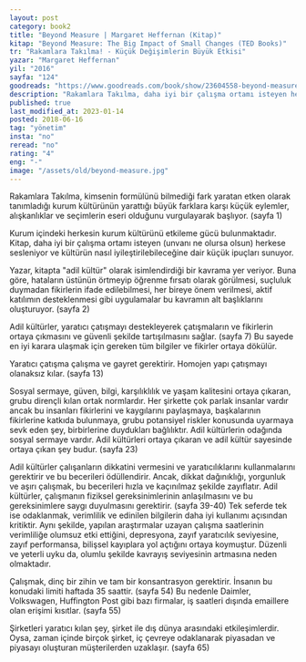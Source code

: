 ```yaml
---
layout: post  
category: book2  
title: "Beyond Measure | Margaret Heffernan (Kitap)"  
kitap: "Beyond Measure: The Big Impact of Small Changes (TED Books)" 
tr: "Rakamlara Takılma! - Küçük Değişimlerin Büyük Etkisi"  
yazar: "Margaret Heffernan"  
yil: "2016"  
sayfa: "124"  
goodreads: "https://www.goodreads.com/book/show/23604558-beyond-measure"
description: "Rakamlara Takılma, daha iyi bir çalışma ortamı isteyen herkese sesleniyor ve örgüt kültürünün nasıl iyileştirilebileceğine dair ipuçları sunuyor."
published: true
last_modified_at: 2023-01-14
posted: 2018-06-16
tag: "yönetim"
insta: "no"
reread: "no"
rating: "4"
eng: "-"
image: "/assets/old/beyond-measure.jpg"
---
```


Rakamlara Takılma, kimsenin formülünü bilmediği fark yaratan etken olarak tanımladığı kurum kültürünün yarattığı büyük farklara karşı küçük eylemler, alışkanlıklar ve seçimlerin eseri olduğunu vurgulayarak başlıyor. (sayfa 1)   
  
Kurum içindeki herkesin kurum kültürünü etkileme gücü bulunmaktadır. Kitap, daha iyi bir çalışma ortamı isteyen (unvanı ne olursa olsun) herkese sesleniyor ve kültürün nasıl iyileştirilebileceğine dair küçük ipuçları sunuyor.   
  
Yazar, kitapta "adil kültür" olarak isimlendirdiği bir kavrama yer veriyor. Buna göre, hataların üstünün örtmeyip öğrenme fırsatı olarak görülmesi, suçluluk duymadan fikirlerin ifade edilebilmesi, her bireye önem verilmesi, aktif katılımın desteklenmesi gibi uygulamalar bu kavramın alt başlıklarını oluşturuyor. (sayfa 2)  
  
Adil kültürler, yaratıcı çatışmayı destekleyerek çatışmaların ve fikirlerin ortaya çıkmasını ve güvenli şekilde tartışılmasını sağlar. (sayfa 7) Bu sayede en iyi karara ulaşmak için gereken tüm bilgiler ve fikirler ortaya dökülür.   
  
Yaratıcı çatışma çalışma ve gayret gerektirir. Homojen yapı çatışmayı olanaksız kılar. (sayfa 13)   
  
Sosyal sermaye, güven, bilgi, karşılıklılık ve yaşam kalitesini ortaya çıkaran, grubu dirençli kılan ortak normlardır. Her şirkette çok parlak insanlar vardır ancak bu insanları fikirlerini ve kaygılarını paylaşmaya, başkalarının fikirlerine katkıda bulunmaya, grubu potansiyel riskler konusunda uyarmaya sevk eden şey, birbirlerine duydukları bağlılıktır. Adil kültürlerin odağında sosyal sermaye vardır. Adil kültürleri ortaya çıkaran ve adil kültür sayesinde ortaya çıkan şey budur. (sayfa 23)  
  
Adil kültürler çalışanların dikkatini vermesini ve yaratıcılıklarını kullanmalarını gerektirir ve bu becerileri ödüllendirir. Ancak, dikkat dağınıklığı, yorgunluk ve aşırı çalışmak, bu becerileri hızla ve kaçınılmaz şekilde zayıflatır. Adil kültürler, çalışmanın fiziksel gereksinimlerinin anlaşılmasını ve bu gereksinimlere saygı duyulmasını gerektirir. (sayfa 39-40) Tek seferde tek ise odaklanmak, verimlilik ve edinilen bilgilerin daha iyi kullanımı açısından kritiktir. Aynı şekilde, yapılan araştırmalar uzayan çalışma saatlerinin verimliliğe olumsuz etki ettiğini, depresyona, zayıf yaratıcılık seviyesine, zayıf performansa, bilişsel kayıplara yol açtığını ortaya koymuştur. Düzenli ve yeterli uyku da, olumlu şekilde kavrayış seviyesinin artmasına neden olmaktadır.  
  
Çalışmak, dinç bir zihin ve tam bir konsantrasyon gerektirir. İnsanın bu konudaki limiti haftada 35 saattir. (sayfa 54) Bu nedenle Daimler, Volkswagen, Huffington Post gibi bazı firmalar, iş saatleri dışında emaillere olan erişimi kısıtlar. (sayfa 55)   
  
Şirketleri yaratıcı kılan şey, şirket ile dış dünya arasındaki etkileşimlerdir. Oysa, zaman içinde birçok şirket, iç çevreye odaklanarak piyasadan ve piyasayı oluşturan müşterilerden uzaklaşır. (sayfa 65)   
  
 
